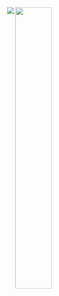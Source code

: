 <img align="left" src="https://github-readme-stats.vercel.app/api?username=emestry&show_icons=true&theme=dark" />

<img align="left" width="41%" src="https://github-readme-stats.vercel.app/api/top-langs/?username=emestry&layout=compact&theme=dark" />
